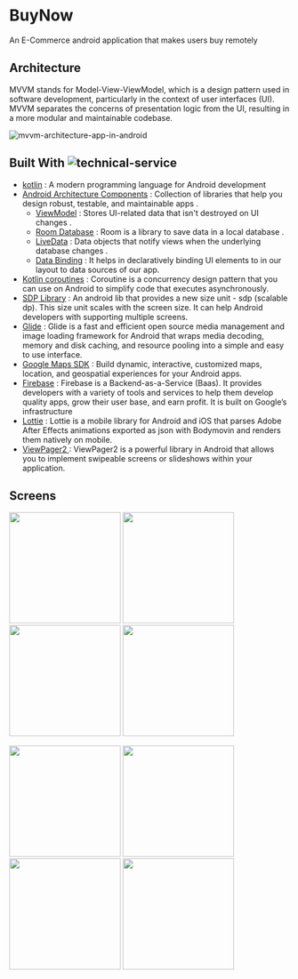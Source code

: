 # BuyNow
An E-Commerce android application that makes users buy remotely
## Architecture

MVVM stands for Model-View-ViewModel, which is a design pattern used in software development, particularly in the context of user interfaces (UI). MVVM separates the concerns of presentation logic from the UI, resulting in a more modular and maintainable codebase.

![mvvm-architecture-app-in-android](https://github.com/InfoGenies/Food_DeliveryApp/assets/133220437/09a368a4-a565-430e-b49d-c364b41b1d46)

## Built With ![technical-service](https://github.com/InfoGenies/Food_DeliveryApp/assets/133220437/17f6b7f6-2e0f-453f-bb0c-1be8fa0fa464)

* [kotlin](https://kotlinlang.org/) : A modern programming language for Android development
* [Android Architecture Components](https://developer.android.com/topic/architecture) : Collection of libraries that help you design robust, testable, and maintainable apps .
   - [ViewModel](https://developer.android.com/topic/libraries/architecture/viewmodel) : Stores UI-related data that isn't destroyed on UI changes .
   - [Room Database](https://developer.android.com/training/data-storage/room) : Room is a library to save data in a local database .
   - [LiveData](https://developer.android.com/topic/libraries/architecture/livedata) : Data objects that notify views when the underlying database changes .
   - [Data Binding](https://developer.android.com/topic/libraries/architecture/livedata) : It helps in declaratively binding UI elements to in our layout to data sources of our app.
* [Kotlin coroutines](https://developer.android.com/kotlin/coroutines) : Coroutine is a concurrency design pattern that you can use on Android to simplify code that executes asynchronously. 
* [SDP Library](https://github.com/intuit/sdp) : An android lib that provides a new size unit - sdp (scalable dp). This size unit scales with the screen size. It can help Android developers with supporting multiple screens.
* [Glide](https://github.com/bumptech/glide) : Glide is a fast and efficient open source media management and image loading framework for Android that wraps media decoding, memory and disk caching, and resource pooling into a simple and easy to use interface.
* [Google Maps SDK](https://developers.google.com/maps/documentation/android-sdk) : Build dynamic, interactive, customized maps, location, and geospatial experiences for your Android apps.
* [Firebase](https://firebase.google.com/) : Firebase is a Backend-as-a-Service (Baas). It provides developers with a variety of tools and services to help them develop quality apps, grow their user base, and earn profit. It is built on Google’s infrastructure
* [Lottie](https://github.com/airbnb/lottie-android) : Lottie is a mobile library for Android and iOS that parses Adobe After Effects animations exported as json with Bodymovin and renders them natively on mobile.
* [ViewPager2 ](https://developer.android.com/jetpack/androidx/releases/viewpager2#1.1.0-alpha01) : ViewPager2 is a powerful library in Android that allows you to implement swipeable screens or slideshows within your application.
## Screens
<p float="left">
<img src="" width="200">
<img src="" width="200">
<img src="" width="200">
<img src="" width="200">
</p>

<p float="left">
<img src="" width="200">
<img src="" width="200">
<img src="" width="200">
<img src="" width="200">
</p>
